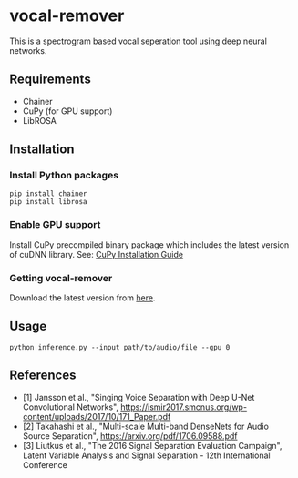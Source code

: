 # vocal-remover
This is a spectrogram based vocal seperation tool using deep neural networks.

## Requirements

  - Chainer
  - CuPy (for GPU support)
  - LibROSA

## Installation

### Install Python packages
```
pip install chainer
pip install librosa
```

### Enable GPU support

Install CuPy precompiled binary package which includes the latest version of cuDNN library.
See: [CuPy Installation Guide](https://docs-cupy.chainer.org/en/stable/install.html#install-cupy)

### Getting vocal-remover
Download the latest version from [here](https://github.com/tsurumeso/vocal-remover/releases).

## Usage

```
python inference.py --input path/to/audio/file --gpu 0
```

## References

- [1] Jansson et al., "Singing Voice Separation with Deep U-Net Convolutional Networks", https://ismir2017.smcnus.org/wp-content/uploads/2017/10/171_Paper.pdf
- [2] Takahashi et al., "Multi-scale Multi-band DenseNets for Audio Source Separation", https://arxiv.org/pdf/1706.09588.pdf
- [3] Liutkus et al., "The 2016 Signal Separation Evaluation Campaign", Latent Variable Analysis and Signal Separation - 12th International Conference